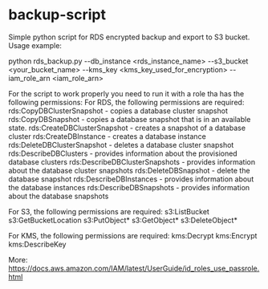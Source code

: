 # backup-script
Simple python script for RDS encrypted backup and export to S3 bucket.
Usage example: 

python rds_backup.py --db_instance <rds_instance_name> --s3_bucket <your_bucket_name> --kms_key <kms_key_used_for_encryption> --iam_role_arn <iam_role_arn>

For the script to work properly you need to run it with a role tha has the following permissions:
For RDS, the following permissions are required:
rds:CopyDBClusterSnapshot - copies a database cluster snapshot
rds:CopyDBSnapshot - copies a database snapshot that is in an available state.
rds:CreateDBClusterSnapshot - creates a snapshot of a database cluster
rds:CreateDBInstance - creates a database instance
rds:DeleteDBClusterSnapshot - deletes a database cluster snapshot
rds:DescribeDBClusters - provides information about the provisioned database clusters
rds:DescribeDBClusterSnapshots - provides information about the database cluster snapshots
rds:DeleteDBSnapshot - delete the database snapshot
rds:DescribeDBInstances - provides information about the database instances
rds:DescribeDBSnapshots - provides information about the database snapshots

For S3, the following permissions are required:
s3:ListBucket
s3:GetBucketLocation
s3:PutObject*
s3:GetObject*
s3:DeleteObject*

For KMS, the following permissions are required:
kms:Decrypt
kms:Encrypt
kms:DescribeKey

More: https://docs.aws.amazon.com/IAM/latest/UserGuide/id_roles_use_passrole.html